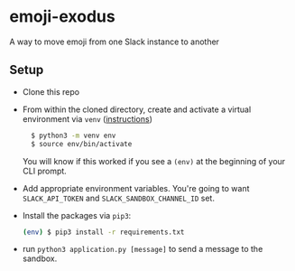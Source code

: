 # emoji-exodus
A way to move emoji from one Slack instance to another


## Setup

- Clone this repo

- From within the cloned directory, create and activate a virtual environment via `venv` ([instructions](https://packaging.python.org/guides/installing-using-pip-and-virtual-environments/))

  ```sh
    $ python3 -m venv env
    $ source env/bin/activate
  ```
  You will know if this worked if you see a `(env)` at the beginning of your CLI prompt.

- Add appropriate environment variables.  You're going to want `SLACK_API_TOKEN` and `SLACK_SANDBOX_CHANNEL_ID` set.


- Install the packages via `pip3`:

  ```sh
  (env) $ pip3 install -r requirements.txt
  ```

- run `python3 application.py [message]` to send a message to the sandbox.
